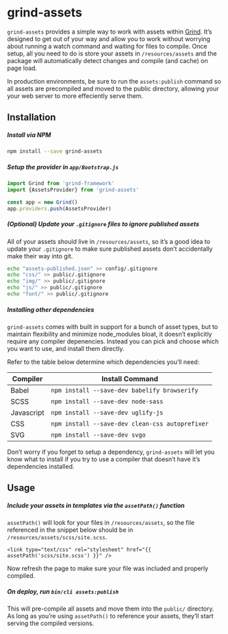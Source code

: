 # grind-assets

`grind-assets` provides a simple way to work with assets within [Grind](https://github.com/grindjs/framework).  It’s designed to get out of your way and allow you to work without worrying about running a watch command and waiting for files to compile.  Once setup, all you need to do is store your assets in `/resources/assets` and the package will automatically detect changes and compile (and cache) on page load.

In production environments, be sure to run the `assets:publish` command so all assets are precompiled and moved to the public directory, allowing your your web server to more effeciently serve them.

## Installation

##### Install via NPM

```bash
npm install --save grind-assets
```

##### Setup the provider in `app/Bootstrap.js`

```js
import Grind from 'grind-framework'
import {AssetsProvider} from 'grind-assets'

const app = new Grind()
app.providers.push(AssetsProvider)
```

##### *(Optional)* Update your `.gitignore` files to ignore published assets

All of your assets should live in `/resources/assets`, so it’s a good idea to update your `.gitignore` to make sure published assets don’t accidentally make their way into git.

```bash
echo "assets-published.json" >> config/.gitignore
echo "css/" >> public/.gitignore
echo "img/" >> public/.gitignore
echo "js/" >> public/.gitignore
echo "font/" >> public/.gitignore
```

##### Installing other dependencies

`grind-assets` comes with built in support for a bunch of asset types, but to maintain flexibility and minimize node_modules bloat, it doesn’t explicitly require any compiler depenencies.  Instead you can pick and choose which you want to use, and install them directly.

Refer to the table below determine which dependencies you’ll need:

| Compiler      | Install Command                                              |
| ------------- | ------------------------------------------------------------ |
| Babel         | `npm install --save-dev babelify browserify`                 |
| SCSS          | `npm install --save-dev node-sass`                           |
| Javascript    | `npm install --save-dev uglify-js`                           |
| CSS           | `npm install --save-dev clean-css autoprefixer`              |
| SVG           | `npm install --save-dev svgo`                                |

Don’t worry if you forget to setup a dependency, `grind-assets` will let you know what to install if you try to use a compiler that doesn’t have it’s dependencies installed.

## Usage

##### Include your assets in templates via the `assetPath()` function

`assetPath()` will look for your files in `/resources/assets`, so the file referenced in the snippet below should be in `/resources/assets/scss/site.scss`.

```twig
<link type="text/css" rel="stylesheet" href="{{ assetPath('scss/site.scss') }}" />
```

Now refresh the page to make sure your file was included and properly compiled.

##### On deploy, run `bin/cli assets:publish`

This will pre-compile all assets and move them into the `public/` directory.  As long as you’re using `assetPath()` to reference your assets, they’ll start serving the compiled versions.
